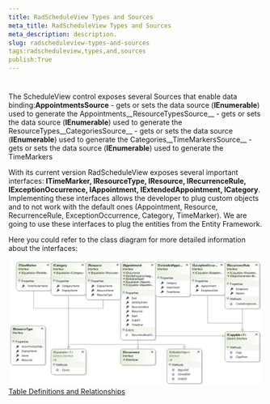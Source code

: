 ```yaml
---
title: RadScheduleView Types and Sources
meta_title: RadScheduleView Types and Sources
meta_description: description.
slug: radscheduleview-types-and-sources
tags:radscheduleview,types,and,sources
publish:True
---
```



# 

The ScheduleView control exposes several Sources that enable data binding:__AppointmentsSource__ - gets or sets the data source (__IEnumerable__) used to generate  the Appointments__ResourceTypesSource__ - gets or sets the data source (__IEnumerable__) used to generate the ResourceTypes__CategoriesSource__ - gets or sets the data source (__IEnumerable__) used to generate the Categories__TimeMarkersSource__ - gets or sets the data source (__IEnumerable__) used to generate the TimeMarkers



With its current version RadScheduleView exposes several important interfaces: __ITimeMarker, IResourceType, IResource, IRecurrenceRule, IExceptionOccurrence, IAppointment, IExtendedAppointment, ICategory__. Implementing these interfaces allows the developer to plug custom objects and to not work with the default ones (Appointment, Resource, RecurrenceRule, ExceptionOccurrence, Category, TimeMarker). We are going to use these interfaces to plug the entities from the Entity Framework.

Here you could refer to the class diagram for more detailed information about the interfaces:

![radscheduleview populating with data schedule View Types Diagram](images/radscheduleview_populating_with_data_scheduleViewTypesDiagram.png)[Table Definitions and Relationships](&#123;&#123slug:table-definitions-and-relationships&#125;&#125;)
